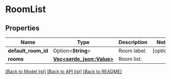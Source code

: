 # RoomList

## Properties

Name | Type | Description | Notes
------------ | ------------- | ------------- | -------------
**default_room_id** | Option<**String**> | Room label. | [optional]
**rooms** | [**Vec<serde_json::Value>**](serde_json::Value.md) | Room list. | 

[[Back to Model list]](../README.md#documentation-for-models) [[Back to API list]](../README.md#documentation-for-api-endpoints) [[Back to README]](../README.md)


